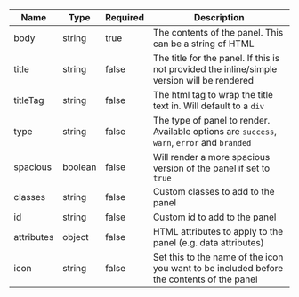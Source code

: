 | Name       | Type    | Required | Description                                                                                 |
| ---------- | ------- | -------- | ------------------------------------------------------------------------------------------- |
| body       | string  | true     | The contents of the panel. This can be a string of HTML                                     |
| title      | string  | false    | The title for the panel. If this is not provided the inline/simple version will be rendered |
| titleTag   | string  | false    | The html tag to wrap the title text in. Will default to a `div`                             |
| type       | string  | false    | The type of panel to render. Available options are `success`, `warn`, `error` and `branded` |
| spacious   | boolean | false    | Will render a more spacious version of the panel if set to `true`                           |
| classes    | string  | false    | Custom classes to add to the panel                                                          |
| id         | string  | false    | Custom id to add to the panel                                                               |
| attributes | object  | false    | HTML attributes to apply to the panel (e.g. data attributes)                                |
| icon       | string  | false    | Set this to the name of the icon you want to be included before the contents of the panel   |

